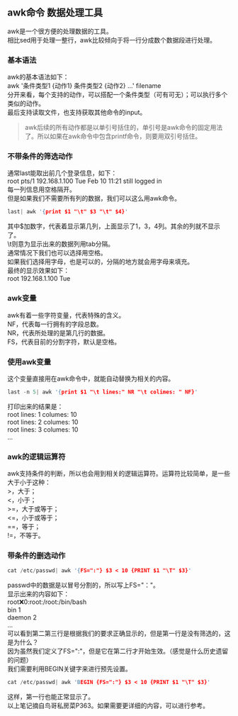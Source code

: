 ## awk命令 数据处理工具
awk是一个很方便的处理数据的工具。  
相比sed用于处理一整行，awk比较倾向于将一行分成数个数据段进行处理。  
### 基本语法
awk的基本语法如下：   
awk '条件类型1 {动作1} 条件类型2 {动作2} ...' filename   
分开来看，每个支持的动作，可以搭配一个条件类型（可有可无）；可以执行多个类似的动作。   
最后支持读取文件，也支持获取其他命令的input。    
> awk后续的所有动作都是以单引号括住的，单引号是awk命令的固定用法了。所以如果在awk命令中包含printf命令，则要用双引号括住。   
### 不带条件的筛选动作  
通常last能取出前几个登录信息，如下：   
root pts/1 192.168.1.100 Tue Feb 10 11:21 still logged in  
每一列信息用空格隔开。  
但是如果我们不需要所有列的数据，我们可以这么用awk命令。   
```c
last| awk '{print $1 "\t" $3 "\t" $4}'   
```   
其中$加数字，代表着显示第几列，上面显示了1，3，4列。其余的列就不显示了。   
\t则意为显示出来的数据列用tab分隔。   
通常情况下我们也可以选择用空格。   
如果我们选择用字母，也是可以的，分隔的地方就会用字母来填充。  
最终的显示效果如下：   
root 192.168.1.100 Tue   
### awk变量
awk有着一些字符变量，代表特殊的含义。   
NF，代表每一行拥有的字段总数。   
NR，代表所处理的是第几行的数据。   
FS，代表目前的分割字符，默认是空格。   
### 使用awk变量
这个变量直接用在awk命令中，就能自动替换为相关的内容。   
```c
last -n 5| awk '{print $1 "\t lines:" NR "\t colimes: " NF}'   
```  
打印出来的结果是：   
root lines: 1 columes: 10   
root lines: 2 columes: 10   
root lines: 3 columes: 10   
...   
### awk的逻辑运算符  
awk支持条件的判断，所以也会用到相关的逻辑运算符。运算符比较简单，是一些大于小于这种：   
\>，大于；   
<，小于；   
\>=，大于或等于；   
<=，小于或等于；   
==，等于；    
!=，不等于。   
### 带条件的删选动作  
```c
cat /etc/passwd| awk '{FS=":"} $3 < 10 {PRINT $1 "\T" $3}'   
```   
passwd中的数据是以冒号分割的，所以写上FS="："。   
显示出来的内容如下：   
root:x:0:root:/root:/bin/bash   
bin 1  
daemon 2   
...   
可以看到第二第三行是根据我们的要求正确显示的，但是第一行是没有筛选的，这是为什么？   
因为虽然我们定义了FS=":"，但是它在第二行才开始生效。（感觉是什么历史遗留的问题）    
我们需要利用BEGIN关键字来进行预先设置。  
```c
cat /etc/passwd| awk 'BEGIN {FS=":"} $3 < 10 {PRINT $1 "\T" $3}'   
```  
这样，第一行也能正常显示了。   
以上笔记摘自鸟哥私房菜P363。如果需要更详细的内容，可以进行参考。   